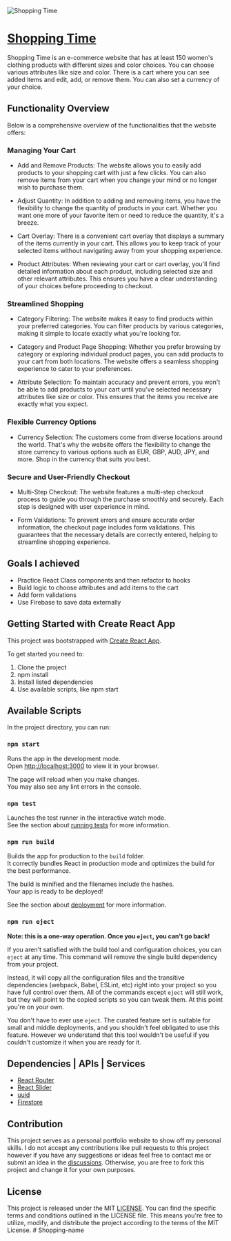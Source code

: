 ![Shopping Time](https://raw.githubusercontent.com/catherineisonline/shopping-time/main/src/assets/images/project-preview.webp)

# [Shopping Time](https://shopping-time.vercel.app/)
Shopping Time is an e-commerce website that has at least 150 women's clothing products with different sizes and color choices. You can choose various attributes like size and color. There is a cart where you can see added items and edit, add, or remove them. You can also set a currency of your choice.

## Functionality Overview
Below is a comprehensive overview of the functionalities that the website offers:

### Managing Your Cart
- Add and Remove Products: The website allows you to easily add products to your shopping cart with just a few clicks. You can also remove items from your cart when you change your mind or no longer wish to purchase them.

- Adjust Quantity: In addition to adding and removing items, you have the flexibility to change the quantity of products in your cart. Whether you want one more of your favorite item or need to reduce the quantity, it's a breeze.

- Cart Overlay: There is a convenient cart overlay that displays a summary of the items currently in your cart. This allows you to keep track of your selected items without navigating away from your shopping experience.

- Product Attributes: When reviewing your cart or cart overlay, you'll find detailed information about each product, including selected size and other relevant attributes. This ensures you have a clear understanding of your choices before proceeding to checkout.

### Streamlined Shopping
- Category Filtering: The website makes it easy to find products within your preferred categories. You can filter products by various categories, making it simple to locate exactly what you're looking for.

- Category and Product Page Shopping: Whether you prefer browsing by category or exploring individual product pages, you can add products to your cart from both locations. The website offers a seamless shopping experience to cater to your preferences.

- Attribute Selection: To maintain accuracy and prevent errors, you won't be able to add products to your cart until you've selected necessary attributes like size or color. This ensures that the items you receive are exactly what you expect.

### Flexible Currency Options
- Currency Selection: The customers come from diverse locations around the world. That's why the website offers the flexibility to change the store currency to various options such as EUR, GBP, AUD, JPY, and more. Shop in the currency that suits you best.

### Secure and User-Friendly Checkout
- Multi-Step Checkout: The website features a multi-step checkout process to guide you through the purchase smoothly and securely. Each step is designed with user experience in mind.

- Form Validations: To prevent errors and ensure accurate order information, the checkout page includes form validations. This guarantees that the necessary details are correctly entered, helping to streamline shopping experience.

## Goals I achieved
- Practice React Class components and then refactor to hooks
- Build logic to choose attributes and add items to the cart
- Add form validations
- Use Firebase to save data externally


## Getting Started with Create React App

This project was bootstrapped with [Create React App](https://github.com/facebook/create-react-app).

To get started you need to:

1. Clone the project
2. npm install
3. Install listed dependencies
4. Use available scripts, like npm start

## Available Scripts <a id="scripts"></a>

In the project directory, you can run:

### `npm start`

Runs the app in the development mode.\
Open [http://localhost:3000](http://localhost:3000) to view it in your browser.

The page will reload when you make changes.\
You may also see any lint errors in the console.

### `npm test`

Launches the test runner in the interactive watch mode.\
See the section about [running tests](https://facebook.github.io/create-react-app/docs/running-tests) for more information.

### `npm run build`

Builds the app for production to the `build` folder.\
It correctly bundles React in production mode and optimizes the build for the best performance.

The build is minified and the filenames include the hashes.\
Your app is ready to be deployed!

See the section about [deployment](https://facebook.github.io/create-react-app/docs/deployment) for more information.

### `npm run eject`

**Note: this is a one-way operation. Once you `eject`, you can't go back!**

If you aren't satisfied with the build tool and configuration choices, you can `eject` at any time. This command will remove the single build dependency from your project.

Instead, it will copy all the configuration files and the transitive dependencies (webpack, Babel, ESLint, etc) right into your project so you have full control over them. All of the commands except `eject` will still work, but they will point to the copied scripts so you can tweak them. At this point you're on your own.

You don't have to ever use `eject`. The curated feature set is suitable for small and middle deployments, and you shouldn't feel obligated to use this feature. However we understand that this tool wouldn't be useful if you couldn't customize it when you are ready for it.

## Dependencies | APIs | Services 

- [React Router](https://www.npmjs.com/package/react-router-dom)
- [React Slider](https://www.npmjs.com/package/react-simple-image-slider)
- [uuid](https://www.npmjs.com/package/uuid)
- [Firestore](https://firebase.google.com/docs/firestore)

## Contribution <a id="contribution"></a>

This project serves as a personal portfolio website to show off my personal skills. I do not accept any contributions like pull requests to this project however if you have any suggestions or ideas feel free to contact me or submit an idea in the [discussions](https://github.com/catherineisonline/shopping-time/discussions). Otherwise, you are free to fork this project and change it for your own purposes. 

## License  <a id="license"></a>
This project is released under the MIT [LICENSE](https://github.com/catherineisonline/shopping-time/blob/main/LICENSE). You can find the specific terms and conditions outlined in the LICENSE file. This means you're free to utilize, modify, and distribute the project according to the terms of the MIT License.
#   S h o p p i n g - n a m e  
 